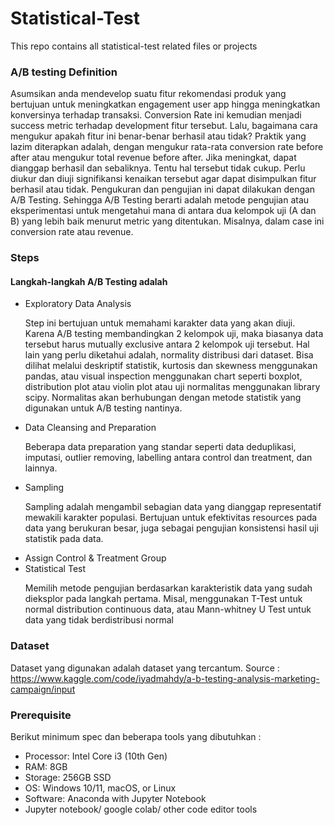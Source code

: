 # Statistical-Test
This repo contains all statistical-test related files or projects

### A/B testing Definition
<p>Asumsikan anda mendevelop suatu fitur rekomendasi produk yang bertujuan untuk meningkatkan engagement user app hingga meningkatkan konversinya terhadap transaksi. Conversion Rate ini kemudian menjadi success metric terhadap development fitur tersebut. Lalu, bagaimana cara mengukur apakah fitur ini benar-benar berhasil atau tidak? 
Praktik yang lazim diterapkan adalah, dengan mengukur rata-rata conversion rate before after atau mengukur total revenue before after. Jika meningkat, dapat dianggap berhasil dan sebaliknya. Tentu hal tersebut tidak cukup. Perlu diukur dan diuji signifikansi kenaikan tersebut agar dapat disimpulkan fitur berhasil atau tidak. Pengukuran dan pengujian ini dapat dilakukan dengan A/B Testing.
Sehingga A/B Testing berarti adalah metode pengujian atau eksperimentasi untuk mengetahui mana di antara dua kelompok uji (A dan B) yang lebih baik menurut metric yang ditentukan. Misalnya, dalam case ini conversion rate atau revenue.</p>

### Steps
#### Langkah-langkah A/B Testing adalah 
<ul>
  <li>Exploratory Data Analysis </li>
  <p>Step ini bertujuan untuk memahami karakter data yang akan diuji. Karena A/B testing membandingkan 2 kelompok uji, maka biasanya data tersebut harus mutually exclusive antara 2   kelompok uji tersebut. 
Hal lain yang perlu diketahui adalah, normality distribusi dari dataset. Bisa dilihat melalui deskriptif statistik, kurtosis dan skewness menggunakan pandas, atau visual inspection menggunakan chart seperti boxplot, distribution plot atau violin plot atau uji normalitas menggunakan library scipy.
Normalitas akan berhubungan dengan metode statistik yang digunakan untuk A/B testing nantinya. </p>
<li>Data Cleansing and Preparation</li>
<p>Beberapa data preparation yang standar seperti data deduplikasi, imputasi, outlier removing, labelling antara control dan treatment, dan lainnya. </p>
<li>Sampling</li>
<p>Sampling adalah mengambil sebagian data yang dianggap representatif mewakili karakter populasi. Bertujuan untuk efektivitas resources pada data yang berukuran besar, juga sebagai pengujian konsistensi hasil uji statistik pada data.</p>
<li>Assign Control & Treatment Group</li> 
<li>Statistical Test</li>
<p>Memilih metode pengujian berdasarkan karakteristik data yang sudah dieksplor pada langkah pertama. Misal, menggunakan T-Test untuk normal distribution continuous data, atau Mann-whitney U Test untuk data yang tidak berdistribusi normal</p>
</ul>

### Dataset 
Dataset yang digunakan adalah dataset yang tercantum. Source : https://www.kaggle.com/code/iyadmahdy/a-b-testing-analysis-marketing-campaign/input
### Prerequisite
Berikut minimum spec dan beberapa tools yang dibutuhkan : 
<ul>
<li>Processor: Intel Core i3 (10th Gen) </li>
<li>RAM: 8GB </li>
<li>Storage: 256GB SSD </li>
<li>OS: Windows 10/11, macOS, or Linux</li>
<li>Software: Anaconda with Jupyter Notebook</li>
<li>Jupyter notebook/ google colab/ other code editor tools</li>
</ul>
